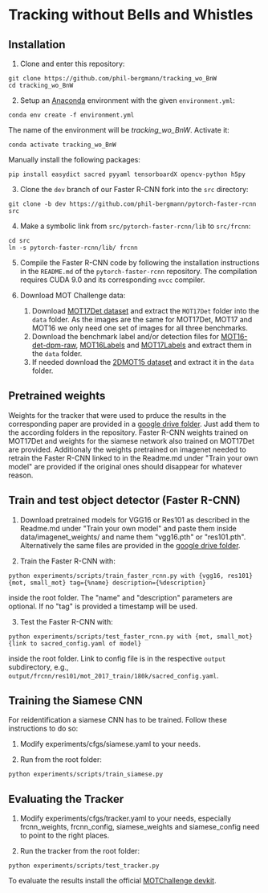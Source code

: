 # Tracking without Bells and Whistles

## Installation

1. Clone and enter this repository:
  ```
  git clone https://github.com/phil-bergmann/tracking_wo_BnW
  cd tracking_wo_BnW
  ```

2. Setup an [Anaconda](https://conda.io/docs/user-guide/install/index.html) environment with the given `environment.yml`:
  ```
  conda env create -f environment.yml
  ```
  The name of the environment will be *tracking_wo_BnW*. Activate it:
  ```
  conda activate tracking_wo_BnW
  ```
  Manually install the following packages:
  ```
  pip install easydict sacred pyyaml tensorboardX opencv-python h5py
  ```

3. Clone the `dev` branch of our Faster R-CNN fork into the `src` directory:
  ```
  git clone -b dev https://github.com/phil-bergmann/pytorch-faster-rcnn src
  ```

4. Make a symbolic link from `src/pytorch-faster-rcnn/lib` to `src/frcnn`:
  ```
  cd src
  ln -s pytorch-faster-rcnn/lib/ frcnn
  ```

5. Compile the Faster R-CNN code by following the installation instructions in the `README.md` of the `pytorch-faster-rcnn` repository. The compilation requires CUDA 9.0 and its corresponding `nvcc` compiler.

6. Download MOT Challenge data:
    1. Download [MOT17Det dataset](https://motchallenge.net/data/MOT17Det.zip) and extract the `MOT17Det` folder into the `data` folder. As the images are the same for MOT17Det, MOT17 and MOT16 we only need one set of images for all three benchmarks.
    2. Download the benchmark label and/or detection files for [MOT16-det-dpm-raw](https://motchallenge.net/data/MOT16Labels.zip), [MOT16Labels](https://motchallenge.net/data/MOT16-det-dpm-raw.zip) and [MOT17Labels](https://motchallenge.net/data/MOT17Labels.zip) and extract them in the `data` folder.
    3. If needed download the [2DMOT15 dataset](https://motchallenge.net/data/2DMOT2015.zip) and extract it in the `data` folder.

## Pretrained weights
Weights for the tracker that were used to prduce the results in the corresponding paper are provided in a [google drive folder](https://drive.google.com/open?id=1tnM3ap7NaYY00cEn5i2S2Zheq4lpyc4i). Just add them to the according folders in the repository. Faster R-CNN weights trained on MOT17Det and weights for the siamese network also trained on MOT17Det are provided. Additionaly the weights pretrained on imagenet needed to retrain the Faster R-CNN linked to in the Readme.md under "Train your own model" are provided if the original ones should disappear for whatever reason.

## Train and test object detector (Faster R-CNN)
1. Download pretrained models for VGG16 or Res101 as described in the Readme.md under "Train your own model" and paste them inside data/imagenet_weights/ and name them "vgg16.pth" or "res101.pth". Alternatively the same files are provided in the [google drive folder](https://drive.google.com/open?id=1tnM3ap7NaYY00cEn5i2S2Zheq4lpyc4i).

2. Train the Faster R-CNN with:
  ```
  python experiments/scripts/train_faster_rcnn.py with {vgg16, res101} {mot, small_mot} tag={%name} description={%description}
  ```
  inside the root folder. The "name" and "description" parameters are optional. If no "tag" is provided a timestamp will be used.

3. Test the Faster R-CNN with:
  ```
  python experiments/scripts/test_faster_rcnn.py with {mot, small_mot} {link to sacred_config.yaml of model}
  ```
  inside the root folder. Link to config file is in the respective `output` subdirectory, e.g., `output/frcnn/res101/mot_2017_train/180k/sacred_config.yaml`.

## Training the Siamese CNN
For reidentification a siamese CNN has to be trained. Follow these instructions to do so:

1. Modify experiments/cfgs/siamese.yaml to your needs.

2. Run from the root folder:
  ```
  python experiments/scripts/train_siamese.py
  ```

## Evaluating the Tracker

1. Modify experiments/cfgs/tracker.yaml to your needs, especially frcnn_weights, frcnn_config, siamese_weights and siamese_config need to point to the right places.

2. Run the tracker from the root folder:
  ```
  python experiments/scripts/test_tracker.py
  ```
To evaluate the results install the official [MOTChallenge devkit](https://bitbucket.org/amilan/motchallenge-devkit).
